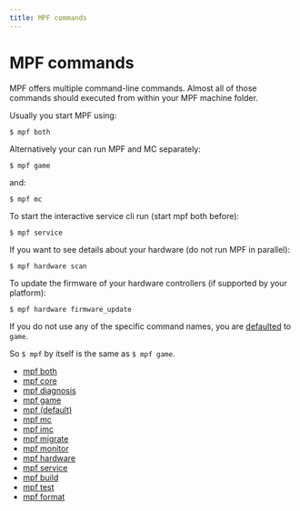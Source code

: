 ```yaml
---
title: MPF commands
---
```


# MPF commands


MPF offers multiple command-line commands. Almost all of those commands
should executed from within your MPF machine folder.

Usually you start MPF using:

``` shell
$ mpf both
```

Alternatively your can run MPF and MC separately:

``` shell
$ mpf game
```

and:

``` shell
$ mpf mc
```

To start the interactive service cli run (start mpf both before):

``` shell
$ mpf service
```

If you want to see details about your hardware (do not run MPF in
parallel):

``` shell
$ mpf hardware scan
```

To update the firmware of your hardware controllers (if supported by
your platform):

``` shell
$ mpf hardware firmware_update
```

If you do not use any of the specific command names, you are [defaulted](mpf.md) to `game`.

So `$ mpf` by itself is the same as `$ mpf game`.

* [mpf both](both.md)
* [mpf core](core.md)
* [mpf diagnosis](diagnosis.md)
* [mpf game](game.md)
* [mpf (default)](mpf.md)
* [mpf mc](mc.md)
* [mpf imc](imc.md)
* [mpf migrate](migrate.md)
* [mpf monitor](monitor.md)
* [mpf hardware](hardware.md)
* [mpf service](service.md)
* [mpf build](build.md)
* [mpf test](test.md)
* [mpf format](format.md)
